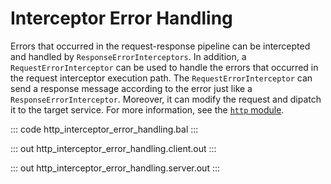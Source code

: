 # Interceptor Error Handling

Errors that occurred in the request-response pipeline can be intercepted and handled
by `ResponseErrorInterceptors`. In addition, a `RequestErrorInterceptor` 
can be used to handle the errors that occurred in the request interceptor execution
path. The `RequestErrorInterceptor` can send a response message according to the 
error just like a `ResponseErrorInterceptor`. Moreover, it can modify the 
request and dipatch it to the target service.
  For more information, see the [`http` module](https://docs.central.ballerina.io/ballerina/http/latest/).

::: code http_interceptor_error_handling.bal :::

::: out http_interceptor_error_handling.client.out :::

::: out http_interceptor_error_handling.server.out :::